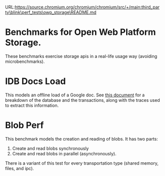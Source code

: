 URL:https://source.chromium.org/chromium/chromium/src/+/main:third_party\blink\perf_tests\owp_storage\README.md
# Benchmarks for Open Web Platform Storage.

These benchmarks exercise storage apis in a real-life usage way (avoiding microbenchmarks).

# IDB Docs Load

This models an offline load of a Google doc. See [this document](https://docs.google.com/document/d/1JC1RgMyxBAjUPSHjm2Bd1KPzcqpPPvxRomKevOkMPm0/edit) for a breakdown of the database and the transactions, along with the traces used to extract this information.

# Blob Perf

This benchmark models the creation and reading of blobs. It has two parts:

 1. Create and read blobs synchronously
 2. Create and read blobs in parallel (asynchronously).

There is a variant of this test for every transportation type (shared memory, files, and ipc).